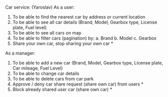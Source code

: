 Car service: (Yaroslav)
As a user:
  1. To be able to find the nearest car by address or current location
  2. To be able to see all car details (Brand, Model, Gearbox type, License plate, Fuel level)
  3. To be able to see all cars on map
  4. To be able to filter cars (pagination) by:
        a. Brand
        b. Model
        c. Gearbox
  5. Share your own car, stop sharing your own car *

As a manager:
  1. To be able to add a new car (Brand, Model, Gearbox type, License plate, Car mileage, Fuel Level)
  2. To be able to change car details
  3. To be able to delete cars from car park
  4. Approve / deny car share request (share own car) from users *
  5. Block already shared user car (share own car) *
